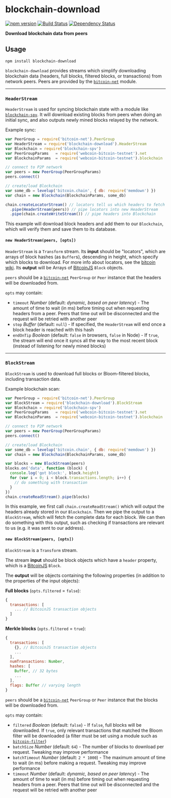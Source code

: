 # blockchain-download

[![npm version](https://img.shields.io/npm/v/blockchain-download.svg)](https://www.npmjs.com/package/blockchain-download)
[![Build Status](https://travis-ci.org/mappum/blockchain-download.svg?branch=master)](https://travis-ci.org/mappum/blockchain-download)
[![Dependency Status](https://david-dm.org/mappum/blockchain-download.svg)](https://david-dm.org/mappum/blockchain-download)

**Download blockchain data from peers**

## Usage

`npm install blockchain-download`

`blockchain-download` provides streams which simplify downloading blockchain data (headers, full blocks, filtered blocks, or transactions) from network peers. Peers are provided by the [`bitcoin-net`](https://github.com/mappum/bitcoin-net) module.

----
### `HeaderStream`

`HeaderStream` is  used for syncing blockchain state with a module like [`blockchain-spv`](https://github.com/mappum/blockchain-spv). It will download existing blocks from peers when doing an initial sync, and also outputs newly mined blocks relayed by the network.

Example sync:
```js
var PeerGroup = require('bitcoin-net').PeerGroup
var HeaderStream = require('blockchain-download').HeaderStream
var Blockchain = require('blockchain-spv')
var PeerGroupParams   = require('webcoin-bitcoin-testnet').net
var BlockchainParams  = require('webcoin-bitcoin-testnet').blockchain

// connect to P2P network
var peers = new PeerGroup(PeerGroupParams)
peers.connect()

// create/load Blockchain
var some_db = levelup('bitcoin.chain', { db: require('memdown') })
var chain = new Blockchain(BlockchainParams, some_db)

chain.createLocatorStream() // locators tell us which headers to fetch
  .pipe(HeaderStream(peers)) // pipe locators into new HeaderStream
  .pipe(chain.createWriteStream()) // pipe headers into Blockchain
```
This example will download block headers and add them to our `Blockchain`, which will verify them and save them to its database.

#### `new HeaderStream(peers, [opts])`

`HeaderStream` is a `Transform` stream. Its **input** should be "locators", which are arrays of block hashes (as `Buffer`s), descending in height, which specify which blocks to download. For more info about locators, see the [bitcoin wiki](https://en.bitcoin.it/wiki/Protocol_documentation#getblocks). Its **output** will be Arrays of [BitcoinJS](https://github.com/bitcoinjs/bitcoinjs-lib) `Block` objects.

`peers` should be a [`bitcoin-net`](https://github.com/mappum/bitcoin-net) `PeerGroup` or `Peer` instance that the headers will be downloaded from.

`opts` may contain:
- `timeout` *Number* (default: *dynamic, based on peer latency*) - The amount of time to wait (in ms) before timing out when requesting headers from a peer. Peers that time out will be disconnected and the request will be retried with another peer
- `stop` *Buffer* (default: `null`) - If specified, the `HeaderStream` will end once a block header is reached with this hash
- `endOnTip` *Boolean* (default: `false` in browsers, `false` in Node) - If `true`, the stream will end once it syncs all the way to the most recent block (instead of listening for newly mined blocks)

---
### `BlockStream`

`BlockStream` is used to download full blocks or Bloom-filtered blocks, including transaction data.

Example blockchain scan:
```js
var PeerGroup = require('bitcoin-net').PeerGroup
var BlockStream = require('blockchain-download').BlockStream
var Blockchain = require('blockchain-spv')
var PeerGroupParams   = require('webcoin-bitcoin-testnet').net
var BlockchainParams  = require('webcoin-bitcoin-testnet').blockchain

// connect to P2P network
var peers = new PeerGroup(PeerGroupParams)
peers.connect()

// create/load Blockchain
var some_db = levelup('bitcoin.chain', { db: require('memdown') })
var chain = new Blockchain(BlockchainParams, some_db)

var blocks = new BlockStream(peers)
blocks.on('data', function (block) {
  console.log('got block:', block.height)
  for (var i = 0; i < block.transactions.length; i++) {
    // do something with transaction
  }
})
chain.createReadStream().pipe(blocks)
```
In this example, we first call `chain.createReadStream()` which will output the headers already stored in our `Blockchain`. Then we pipe the output to a `BlockStream`, which will fetch the complete data for each block. We can then do something with this output, such as checking if transactions are relevant to us (e.g. it was sent to our address).

#### `new BlockStream(peers, [opts])`

`BlockStream` is a `Transform` stream.

The stream **input** should be block objects which have a `header` property, which is a [BitcoinJS](https://github.com/bitcoinjs/bitcoinjs-lib) `Block`.

The **output** will be objects containing the following properties (in addition to the properties of the input objects):

**Full blocks** (`opts.filtered` = `false`):
```js
{
  transactions: [
    ... // BitcoinJS transaction objects
  ]
}
```
**Merkle blocks** (`opts.filtered` = `true`):
```js
{
  transactions: [
    {}, // BitcoinJS transaction objects
    ...
  ],
  numTransactions: Number,
  hashes: [
    Buffer, // 32 bytes
    ...
  ],
  flags: Buffer // varying length
}
```

`peers` should be a [`bitcoin-net`](https://github.com/mappum/bitcoin-net) `PeerGroup` or `Peer` instance that the blocks will be downloaded from.

`opts` may contain:
- `filtered` *Boolean* (default: `false`) - If `false`, full blocks will be downloaded. If `true`, only relevant transactions that matched the Bloom filter will be downloaded (a filter must be set using a module such as [`bitcoin-filter`](https://github.com/mappum/bitcoin-filter))
- `batchSize` *Number* (default: `64`) - The number of blocks to download per request. Tweaking may improve performance
- `batchTimeout` *Number* (default: `2 * 1000`) - The maximum amount of time to wait (in ms) before making a request. Tweaking may improve performance
- `timeout` *Number* (default: *dynamic, based on peer latency*) - The amount of time to wait (in ms) before timing out when requesting headers from a peer. Peers that time out will be disconnected and the request will be retried with another peer
